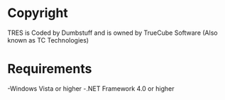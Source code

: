 # Copyright
TRES is Coded by Dumbstuff and is owned by TrueCube Software (Also known as TC Technologies)
# Requirements
-Windows Vista or higher                                                                                                                                                          -.NET Framework 4.0 or higher
